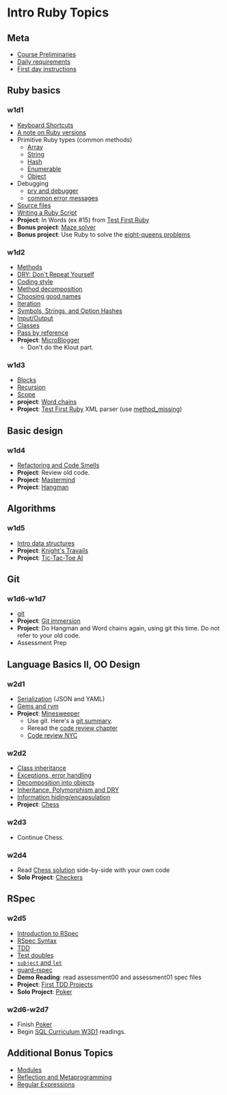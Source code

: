 # Intro Ruby Topics
## Meta

+ [Course Preliminaries][course-preliminaries]
+ [Daily requirements][daily-requirements]
+ [First day instructions][first-day-instructions]

[course-preliminaries]: https://github.com/appacademy/meta/blob/master/course-preliminaries.md
[daily-requirements]: https://github.com/appacademy/meta/blob/master/daily-requirements.md
[first-day-instructions]: https://github.com/appacademy/meta/blob/master/first-day-instructions.md

## Ruby basics
### w1d1
+ [Keyboard Shortcuts][keyboard-shortcuts]
+ [A note on Ruby versions][versions]
+ Primitive Ruby types (common methods)
  + [Array][array]
  + [String][string]
  + [Hash][hash]
  + [Enumerable][enumerable]
  + [Object][object]
+ Debugging
  + [pry and debugger][pry-and-debugger]
  + [common error messages][common-error-messages]
+ [Source files][source-files]
+ [Writing a Ruby Script][writing-a-script]
+ **Project**: In Words (ex #15) from [Test First Ruby][test-first-ruby]
+ **Bonus project**: [Maze solver][maze-project]
+ **Bonus project**: Use Ruby to solve the
  [eight-queens problems][eight-queens]

[versions]: ./language-basics/versions.md
[array]: https://github.com/appacademy/ruby-curriculum/blob/master/language-basics/data-structures/array.md
[string]: https://github.com/appacademy/ruby-curriculum/blob/master/language-basics/data-structures/string.md
[hash]: https://github.com/appacademy/ruby-curriculum/blob/master/language-basics/data-structures/hash.md
[enumerable]: https://github.com/appacademy/ruby-curriculum/blob/master/language-basics/data-structures/enumerable.md
[object]: https://github.com/appacademy/ruby-curriculum/blob/master/language-basics/data-structures/object.md
[pry-and-debugger]: https://github.com/appacademy/ruby-curriculum/blob/master/debugging/debugger.md
[common-error-messages]: https://github.com/appacademy/ruby-curriculum/blob/master/debugging/common-exceptions.md
[source-files]: ./language-basics/source-files.md
[writing-a-script]: ./language-basics/writing-a-script.md
[keyboard-shortcuts]: https://github.com/appacademy/ruby-curriculum/blob/master/shortcuts.md

[test-first-ruby]: https://github.com/alexch/learn_ruby
[maze-project]: https://github.com/appacademy/ruby-curriculum/blob/master/projects/maze-solver.md
[eight-queens]: http://en.wikipedia.org/wiki/Eight_queens_puzzle

### w1d2
+ [Methods][methods]
+ [DRY: Don't Repeat Yourself][dry]
+ [Coding style][coding-style]
+ [Method decomposition][method-decomposition]
+ [Choosing good names][naming]
+ [Iteration][iteration]
+ [Symbols, Strings, and Option Hashes][symbols-and-strings]
+ [Input/Output][input-output]
+ [Classes][classes]
+ [Pass by reference][pass-by-reference]
+ **Project**: [MicroBlogger][microblogger]
  * Don't do the Klout part.

[iteration]: https://github.com/appacademy/ruby-curriculum/blob/master/language-basics/iteration.md
[methods]: https://github.com/appacademy/ruby-curriculum/blob/master/language-basics/methods.md
[symbols-and-strings]: https://github.com/appacademy/ruby-curriculum/blob/master/language-basics/symbols-and-strings.md
[input-output]: https://github.com/appacademy/ruby-curriculum/blob/master/language-basics/io.md
[coding-style]: https://github.com/appacademy/ruby-curriculum/blob/master/language-basics/coding-style.md
[classes]: https://github.com/appacademy/ruby-curriculum/blob/master/language-basics/classes.md
[pass-by-reference]: https://github.com/appacademy/ruby-curriculum/blob/master/language-basics/pass-by-reference.md
[dry]: https://github.com/appacademy/ruby-curriculum/blob/master/basic-design/dry.md
[naming]: https://github.com/appacademy/ruby-curriculum/blob/master/basic-design/naming.md
[method-decomposition]: https://github.com/appacademy/ruby-curriculum/blob/master/basic-design/method-decomposition.md

[microblogger]: http://tutorials.jumpstartlab.com/projects/microblogger.html

### w1d3
+ [Blocks][blocks]
+ [Recursion][recursion]
+ [Scope][scope]
+ **project**: [Word chains][word-chains]
+ **Project**: [Test First Ruby][test-first-ruby] XML parser (use [method_missing][method_missing])

[blocks]: https://github.com/appacademy/ruby-curriculum/blob/master/language-basics/blocks.md
[recursion]: https://github.com/appacademy/ruby-curriculum/blob/master/language-basics/recursion.md
[scope]: https://github.com/appacademy/ruby-curriculum/blob/master/language-basics/scope.md
[word-chains]:  ./projects/word-chains.md

[test-first-ruby]: https://github.com/alexch/learn_ruby
[method_missing]: https://github.com/appacademy/ruby-curriculum/blob/master/language-intermediate/reflection.md#method_missing

## Basic design
### w1d4
+ [Refactoring and Code Smells][code-smells]
+ **Project**: Review old code.
+ **Project**: [Mastermind][mastermind]
+ **Project**: [Hangman][hangman]

[code-smells]: https://github.com/appacademy/ruby-curriculum/blob/master/basic-design/refactoring.md

[mastermind]: https://github.com/appacademy/ruby-curriculum/blob/master/projects/mastermind.md
[hangman]: https://github.com/appacademy/ruby-curriculum/blob/master/projects/hangman.md

## Algorithms
### w1d5
+ [Intro data structures][intro-data-structures]
+ **Project**: [Knight's Travails][knights-travails]
+ **Project**: [Tic-Tac-Toe AI][tic-tac-toe-ai]

[intro-data-structures]: https://github.com/appacademy/ruby-curriculum/blob/master/intro-algorithms.md
[knights-travails]: ./projects/knights_travails.md

[tic-tac-toe-ai]: ./projects/tic-tac-toe-ai.md

## Git
### w1d6-w1d7
+ [git](https://github.com/appacademy/ruby-curriculum/blob/master/git.md)
+ **Project**: [Git immersion](http://gitimmersion.com/)
+ **Project**: Do Hangman and Word chains again, using git this
  time. Do not refer to your old code.
+ Assessment Prep

## Language Basics II, OO Design
### w2d1
+ [Serialization](https://github.com/appacademy/ruby-curriculum/blob/master/language-basics/serialization.md) (JSON and YAML)
+ [Gems and rvm](https://github.com/appacademy/ruby-curriculum/blob/master/language-intermediate/gems-and-rvm.md)
+ **Project**: [Minesweeper][minesweeper]
    * Use git. Here's a [git summary][git-summary].
    * Reread the [code review chapter][code-review]
    * [Code review NYC][code-review-nyc]

[git-summary]: ./git-summary.md
[minesweeper]: https://github.com/appacademy/ruby-curriculum/blob/master/projects/minesweeper.md
[code-review]: https://github.com/appacademy/meta/blob/master/code-reviews.md
[code-review-nyc]: https://github.com/appacademy/meta/blob/master/code-reviews-nyc.md

### w2d2
+ [Class inheritance](https://github.com/appacademy/ruby-curriculum/blob/master/language-basics/inheritance.md)
+ [Exceptions, error handling](https://github.com/appacademy/ruby-curriculum/blob/master/language-basics/exceptions.md)
+ [Decomposition into objects](https://github.com/appacademy/ruby-curriculum/blob/master/oo-design/decomposition.md)
+ [Inheritance, Polymorphism and DRY](https://github.com/appacademy/ruby-curriculum/blob/master/oo-design/inheritance.md)
+ [Information hiding/encapsulation](https://github.com/appacademy/ruby-curriculum/blob/master/oo-design/hiding.md)
+ **Project**: [Chess](https://github.com/appacademy/ruby-curriculum/blob/master/projects/chess.md)

### w2d3
* Continue Chess.

### w2d4
* Read [Chess solution][chess-solution] side-by-side with
  your own code
* **Solo Project**: [Checkers][checkers-project]

[chess-solution]: https://github.com/appacademy/solutions/tree/master/w2/w2d2-w2d3/lib
[checkers-project]: https://github.com/appacademy/ruby-curriculum/blob/master/projects/checkers.md

## RSpec
### w2d5
+ [Introduction to RSpec][intro-rspec]
+ [RSpec Syntax][rspec-syntax]
+ [TDD][intro-tdd]
+ [Test doubles][test-doubles]
+ [`subject` and `let`][subject-and-let]
+ [guard-rspec][guard-rspec]
+ **Demo Reading**: read assessment00 and assessment01 spec files
+ **Project**: [First TDD Projects][first-tdd-projects]
+ **Solo Project**: [Poker][poker-project]

[intro-rspec]: https://github.com/appacademy/ruby-curriculum/blob/master/rspec/intro-rspec.md
[rspec-syntax]: https://github.com/appacademy/ruby-curriculum/blob/master/rspec/rspec-syntax.md
[intro-tdd]: https://github.com/appacademy/ruby-curriculum/blob/master/rspec/intro-tdd.md
[guard-rspec]: https://github.com/appacademy/ruby-curriculum/blob/master/rspec/guard-rspec.md
[test-doubles]: https://github.com/appacademy/ruby-curriculum/blob/master/rspec/test-doubles.md
[subject-and-let]: https://github.com/appacademy/ruby-curriculum/blob/master/rspec/subject-and-let.md
[first-tdd-projects]: https://github.com/appacademy/ruby-curriculum/blob/master/projects/first-tdd-projects.md
[poker-project]: https://github.com/appacademy/ruby-curriculum/blob/master/projects/poker.md

### w2d6-w2d7
+ Finish [Poker][poker-project]
+ Begin [SQL Curriculum W3D1][sql-curriculum] readings.

[sql-curriculum]: https://github.com/appacademy/sql-curriculum

## Additional Bonus Topics
+ [Modules](https://github.com/appacademy/ruby-curriculum/blob/master/language-intermediate/modules.md)
+ [Reflection and Metaprogramming](https://github.com/appacademy/ruby-curriculum/blob/master/language-intermediate/reflection.md)
+ [Regular Expressions](https://github.com/appacademy/ruby-curriculum/blob/master/regex.md)
